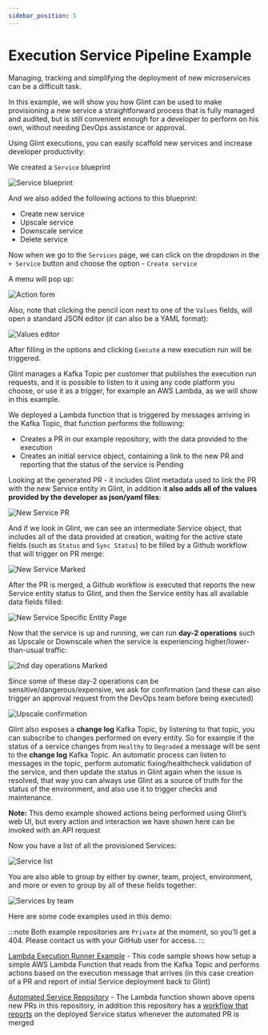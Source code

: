 ```yaml
---
sidebar_position: 5
---
```


# Execution Service Pipeline Example

Managing, tracking and simplifying the deployment of new microservices can be a difficult task.

In this example, we will show you how Glint can be used to make provisioning a new service a straightforward process that is fully managed and audited, but is still convenient enough for a developer to perform on his own, without needing DevOps assistance or approval.

Using Glint executions, you can easily scaffold new services and increase developer productivity:

We created a `Service` blueprint

![Service blueprint](../../../static/img/self-service-actions/service-pipeline-example/serviceBlueprint.png)

And we also added the following actions to this blueprint:

- Create new service
- Upscale service
- Downscale service
- Delete service

Now when we go to the `Services` page, we can click on the dropdown in the `+ Service` button and choose the option - `Create service`

A menu will pop up:

![Action form](../../../static/img/self-service-actions/service-pipeline-example/createNewServiceForm.png)

Also, note that clicking the pencil icon next to one of the `Values` fields, will open a standard JSON editor (it can also be a YAML format):

![Values editor](../../../static/img/self-service-actions/service-pipeline-example/commonValuesEditor.png)

After filling in the options and clicking `Execute` a new execution run will be triggered.

Glint manages a Kafka Topic per customer that publishes the execution run requests, and it is possible to listen to it using any code platform you choose, or use it as a trigger, for example an AWS Lambda, as we will show in this example.

We deployed a Lambda function that is triggered by messages arriving in the Kafka Topic, that function performs the following:

- Creates a PR in our example repository, with the data provided to the execution
- Creates an initial service object, containing a link to the new PR and reporting that the status of the service is Pending

Looking at the generated PR - it includes Glint metadata used to link the PR with the new Service entity in Glint, in addition i**t also adds all of the values provided by the developer as json/yaml files**:

![New Service PR](../../../static/img/self-service-actions/service-pipeline-example/generatedPullRequest.png)

And if we look in Glint, we can see an intermediate Service object, that includes all of the data provided at creation, waiting for the active state fields (such as `Status` and `Sync Status`) to be filled by a Github workflow that will trigger on PR merge:

![New Service Marked](../../../static/img/self-service-actions/service-pipeline-example/newServiceMarked.png)

After the PR is merged, a Github workflow is executed that reports the new Service entity status to Glint, and then the Service entity has all available data fields filled:

![New Service Specific Entity Page](../../../static/img/self-service-actions/service-pipeline-example/newServiceSpecificEntityPage.png)

Now that the service is up and running, we can run **day-2 operations** such as Upscale or Downscale when the service is experiencing higher/lower-than-usual traffic:

![2nd day operations Marked](../../../static/img/self-service-actions/service-pipeline-example/service2ndDayOperations.png)

Since some of these day-2 operations can be sensitive/dangerous/expensive, we ask for confirmation (and these can also trigger an approval request from the DevOps team before being executed)

![Upscale confirmation](../../../static/img/self-service-actions/service-pipeline-example/upscaleServiceForm.png)

Glint also exposes a **change log** Kafka Topic, by listening to that topic, you can subscribe to changes performed on every entity.
So for example if the status of a service changes from `Healthy` to `Degraded` a message will be sent to the **change log** Kafka Topic. An automatic process can listen to messages in the topic, perform automatic fixing/healthcheck validation of the service, and then update the status in Glint again when the issue is resolved, that way you can always use Glint as a source of truth for the status of the environment, and also use it to trigger checks and maintenance.

**Note:** This demo example showed actions being performed using Glint’s web UI, but every action and interaction we have shown here can be invoked with an API request

Now you have a list of all the provisioned Services:

![Service list](../../../static/img/self-service-actions/service-pipeline-example/servicesPage.png)

You are also able to group by either by owner, team, project, environment, and more or even to group by all of these fields together:

![Services by team](../../../static/img/self-service-actions/service-pipeline-example/servicesByTeamView.png)

Here are some code examples used in this demo:

:::note
Both example repositories are `Private` at the moment, so you’ll get a 404.
Please contact us with your GitHub user for access.
:::

[Lambda Execution Runner Example](https://github.com/kozmoai/runner-github-autopr-example/blob/main/lambda_function.py) - This code sample shows how setup a simple AWS Lambda Function that reads from the Kafka Topic and performs actions based on the execution message that arrives (in this case creation of a PR and report of initial Service deployment back to Glint)

[Automated Service Repository](https://github.com/kozmoai/automated-pr-example) - The Lambda function shown above opens new PRs in this repository, in addition this repository has a [workflow that reports](https://github.com/kozmoai/automated-pr-example/runs/7229300183?check_suite_focus=true) on the deployed Service status whenever the automated PR is merged
